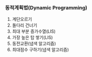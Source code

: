 ### 동적계획법(Dynamic Programming)
1. 계단오르기
2. 돌다리 건너기
3. 최대 부분 증가수열(LIS)
4. 가장 높은 탑 쌓기(LIS)
5. 동전교환(냅색 알고리즘)
6. 최대점수 구하기(냅색 알고리즘)
